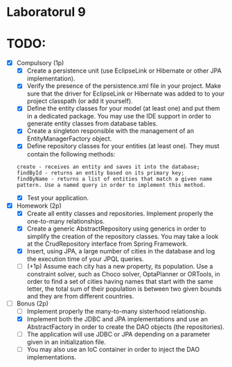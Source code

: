 # Laboratorul 9

# TODO:
- [x] Compulsory (1p)
    - [x] Create a persistence unit (use EclipseLink or Hibernate or other JPA implementation).
    - [x] Verify the presence of the persistence.xml file in your project. Make sure that the driver for EclipseLink or Hibernate was added to to your project classpath (or add it yourself).
    - [x] Define the entity classes for your model (at least one) and put them in a dedicated package. You may use the IDE support in order to generate entity classes from database tables.
    - [x] Create a singleton responsible with the management of an EntityManagerFactory object.
    - [x] Define repository classes for your entities (at least one). They must contain the following methods:
    ```
    create - receives an entity and saves it into the database;
    findById - returns an entity based on its primary key;
    findByName - returns a list of entities that match a given name pattern. Use a named query in order to implement this method.
    ```
    - [x] Test your application.
- [x] Homework (2p)
    - [x] Create all entity classes and repositories. Implement properly the one-to-many relationships.
    - [x] Create a generic AbstractRepository using generics in order to simplify the creation of the repository classes. You may take a look at the CrudRepository interface from Spring Framework.
    - [x] Insert, using JPA, a large number of cities in the database and log the execution time of your JPQL queries.
    - [ ] (+1p) Assume each city has a new property, its population. Use a constraint solver, such as Choco solver, OptaPlanner or ORTools, in order to find a set of cities having names that start with the same letter, the total sum of their population is between two given bounds and they are from different countries.
- [ ] Bonus (2p)
    - [ ] Implement properly the many-to-many sisterhood relationship.
    - [x] Implement both the JDBC and JPA implementations and use an AbstractFactory in order to create the DAO objects (the repositories).
    - [ ] The application will use JDBC or JPA depending on a parameter given in an initialization file.
    - [ ] You may also use an IoC container in order to inject the DAO implementations.
